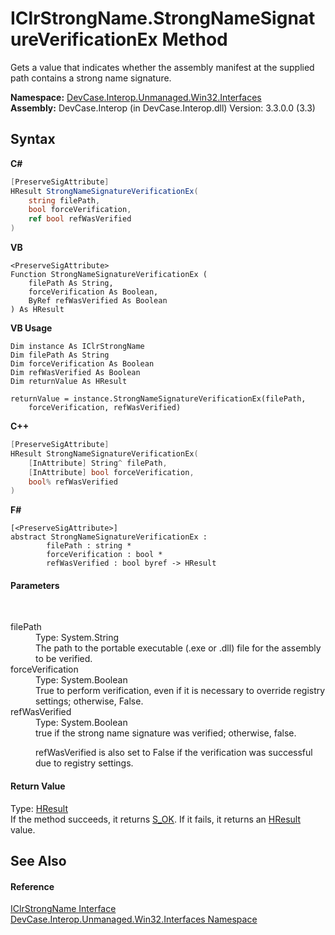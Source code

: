 # IClrStrongName.StrongNameSignatureVerificationEx Method 
 

Gets a value that indicates whether the assembly manifest at the supplied path contains a strong name signature.

**Namespace:**&nbsp;<a href="N_DevCase_Interop_Unmanaged_Win32_Interfaces">DevCase.Interop.Unmanaged.Win32.Interfaces</a><br />**Assembly:**&nbsp;DevCase.Interop (in DevCase.Interop.dll) Version: 3.3.0.0 (3.3)

## Syntax

**C#**<br />
``` C#
[PreserveSigAttribute]
HResult StrongNameSignatureVerificationEx(
	string filePath,
	bool forceVerification,
	ref bool refWasVerified
)
```

**VB**<br />
``` VB
<PreserveSigAttribute>
Function StrongNameSignatureVerificationEx ( 
	filePath As String,
	forceVerification As Boolean,
	ByRef refWasVerified As Boolean
) As HResult
```

**VB Usage**<br />
``` VB Usage
Dim instance As IClrStrongName
Dim filePath As String
Dim forceVerification As Boolean
Dim refWasVerified As Boolean
Dim returnValue As HResult

returnValue = instance.StrongNameSignatureVerificationEx(filePath, 
	forceVerification, refWasVerified)
```

**C++**<br />
``` C++
[PreserveSigAttribute]
HResult StrongNameSignatureVerificationEx(
	[InAttribute] String^ filePath, 
	[InAttribute] bool forceVerification, 
	bool% refWasVerified
)
```

**F#**<br />
``` F#
[<PreserveSigAttribute>]
abstract StrongNameSignatureVerificationEx : 
        filePath : string * 
        forceVerification : bool * 
        refWasVerified : bool byref -> HResult 

```


#### Parameters
&nbsp;<dl><dt>filePath</dt><dd>Type: System.String<br />The path to the portable executable (.exe or .dll) file for the assembly to be verified.</dd><dt>forceVerification</dt><dd>Type: System.Boolean<br />True to perform verification, even if it is necessary to override registry settings; otherwise, False.</dd><dt>refWasVerified</dt><dd>Type: System.Boolean<br />true if the strong name signature was verified; otherwise, false. 

 refWasVerified is also set to False if the verification was successful due to registry settings.</dd></dl>

#### Return Value
Type: <a href="T_DevCase_Interop_Unmanaged_Win32_Enums_HResult">HResult</a><br />If the method succeeds, it returns <a href="T_DevCase_Interop_Unmanaged_Win32_Enums_HResult">S_OK</a>. If it fails, it returns an <a href="T_DevCase_Interop_Unmanaged_Win32_Enums_HResult">HResult</a> value.

## See Also


#### Reference
<a href="T_DevCase_Interop_Unmanaged_Win32_Interfaces_IClrStrongName">IClrStrongName Interface</a><br /><a href="N_DevCase_Interop_Unmanaged_Win32_Interfaces">DevCase.Interop.Unmanaged.Win32.Interfaces Namespace</a><br />